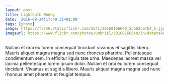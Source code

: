 ```yaml
---
layout: post
title: Lightbulb Money
date: '2016-09-24T17:49:31+01:00'
tags: [photo]
image: https://farm6.staticflickr.com/5541/30168166640_5d662ce7b4_h.jpg
imageurl: https://www.flickr.com/photos/umbriel/30168166640/in/datetaken-public/
---
```


Nullam et orci eu lorem consequat tincidunt vivamus et sagittis libero. Mauris aliquet magna magna sed nunc rhoncus pharetra. Pellentesque condimentum sem. In efficitur ligula tate urna. Maecenas laoreet massa vel lacinia pellentesque lorem ipsum dolor. Nullam et orci eu lorem consequat tincidunt. Vivamus et sagittis libero. Mauris aliquet magna magna sed nunc rhoncus amet pharetra et feugiat tempus.
